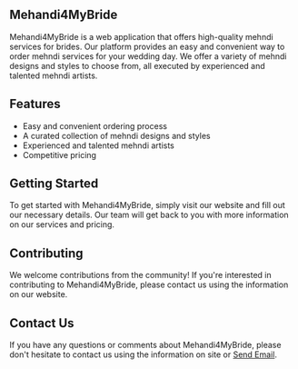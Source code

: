 <h2>Mehandi4MyBride</h2>

 Mehandi4MyBride is a web application that offers high-quality mehndi services for brides. Our platform provides an easy and convenient way to order mehndi services for your wedding day. We offer a variety of mehndi designs and styles to choose from, all executed by experienced and talented mehndi artists.

## Features

- Easy and convenient ordering process
- A curated collection of mehndi designs and styles
- Experienced and talented mehndi artists
- Competitive pricing

## Getting Started

To get started with Mehandi4MyBride, simply visit our website and fill out our 
necessary details. Our team will get back to you with more information on our services and pricing.

## Contributing

We welcome contributions from the community! If you're interested in contributing to Mehandi4MyBride, please contact us using the information on our website.

## Contact Us

If you have any questions or comments about Mehandi4MyBride, please don't hesitate to contact us using the information on site or <a href="mailto:chetan.raut2009@gmail.com?subject=Mehandi4MyBride">Send Email</a>.